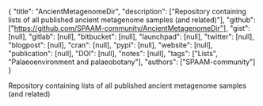 {
  "title": "AncientMetagenomeDir",
  "description": ["Repository containing lists of all published ancient metagenome samples (and related)"],
  "github": ["https://github.com/SPAAM-community/AncientMetagenomeDir"],
  "gist": [null],
  "gitlab": [null],
  "bitbucket": [null],
  "launchpad": [null],
  "twitter": [null],
  "blogpost": [null],
  "cran": [null],
  "pypi": [null],
  "website": [null],
  "publication": [null],
  "DOI": [null],
  "notes": [null],
  "tags": ["Lists", "Palaeoenvironment and palaeobotany"],
  "authors": ["SPAAM-community"]
}

<!-- Generated by csv2md.R – do not edit by hand -->

Repository containing lists of all published ancient metagenome samples (and related)